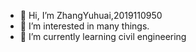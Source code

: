 - 👋 Hi, I’m ZhangYuhuai,2019110950
- 👀 I’m interested in many things.
- 🌱 I’m currently learning civil engineering

<!---
YUHUAIZHANG/YUHUAIZHANG is a ✨ special ✨ repository because its `README.md` (this file) appears on your GitHub profile.
You can click the Preview link to take a look at your changes.
--->
